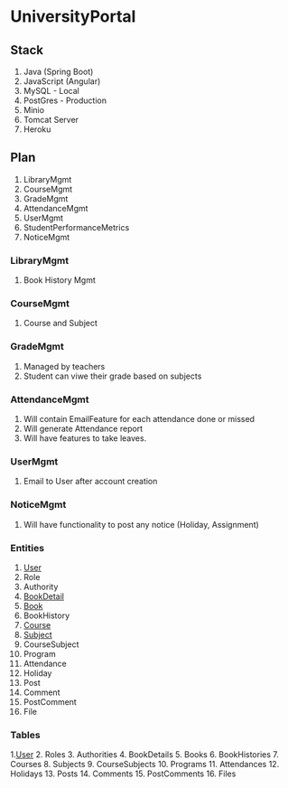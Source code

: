 # UniversityPortal

## Stack
1. Java (Spring Boot)
2. JavaScript (Angular)
5. MySQL - Local
6. PostGres - Production
7. Minio
8. Tomcat Server
10. Heroku

## Plan
1. LibraryMgmt
2. CourseMgmt
3. GradeMgmt
4. AttendanceMgmt
5. UserMgmt
6. StudentPerformanceMetrics
7. NoticeMgmt


### LibraryMgmt
1. Book History Mgmt
### CourseMgmt
1. Course and Subject
### GradeMgmt
1. Managed by teachers
2. Student can viwe their grade based on subjects
### AttendanceMgmt
1. Will contain EmailFeature for each attendance done or missed
2. Will generate Attendance report
3. Will have features to take leaves.
### UserMgmt
1. Email to User after account creation
### NoticeMgmt
1. Will have functionality to post any notice (Holiday, Assignment)

### Entities

1. [User](https://github.com/mnzit/UniversityPortal/blob/master/src/main/java/com/nepalaya/up/model/User.java)
3. Role
4. Authority
5. [BookDetail](https://github.com/mnzit/UniversityPortal/blob/master/src/main/java/com/nepalaya/up/model/BookDetail.java)
6. [Book](https://github.com/mnzit/UniversityPortal/blob/master/src/main/java/com/nepalaya/up/model/Book.java)
7. BookHistory
8. [Course](https://github.com/mnzit/UniversityPortal/blob/master/src/main/java/com/nepalaya/up/model/Course.java)
9. [Subject](https://github.com/mnzit/UniversityPortal/blob/master/src/main/java/com/nepalaya/up/model/Subject.java)
10. CourseSubject
11. Program
12. Attendance
13. Holiday
14. Post
15. Comment
16. PostComment
17. File

### Tables

1.[User](https://user-images.githubusercontent.com/21164124/145242907-47aa0cb3-2cc5-48ee-b890-99a3466e330c.png)
2. Roles
3. Authorities
4. BookDetails
5. Books
6. BookHistories
7. Courses
8. Subjects
9. CourseSubjects
10. Programs
11. Attendances
12. Holidays
13. Posts
14. Comments
15. PostComments
16. Files
